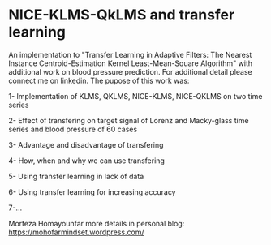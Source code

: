 # NICE-KLMS-QkLMS and transfer learning
An implementation to "Transfer Learning in Adaptive Filters: The Nearest Instance Centroid-Estimation Kernel Least-Mean-Square Algorithm" with additional work on blood pressure prediction.
For additional detail please connect me on linkedin.
The pupose of this work was:

1- Implementation of KLMS, QKLMS, NICE-KLMS, NICE-QKLMS on two time series

2- Effect of transfering on target signal of Lorenz and Macky-glass time series and blood pressure of 60 cases

3- Advantage and disadvantage of transfering

4- How, when and why we can use transfering 

5- Using transfer learning in lack of data

6- Using transfer learning for increasing accuracy

7-...


Morteza Homayounfar
more details in personal blog: 
https://mohofarmindset.wordpress.com/
